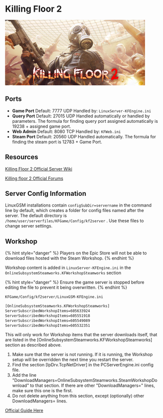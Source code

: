 # Killing Floor 2

![](../.gitbook/assets/kf2banner.jpg)

## Ports

* **Game Port** Default: 7777 UDP Handled by: `LinuxServer-KFEngine.ini`&#x20;
* **Query Port** Default: 27015 UDP Handled automatically or handled by parameters. The formula for finding query port assigned automatically is 19238 + assigned game port.&#x20;
* **Web Admin** Default: 8080 TCP Handled by: `KFWeb.ini`&#x20;
* **Steam Port** Default: 20560 UDP Handled automatically. The formula for finding the steam port is 12783 + Game Port.

## Resources

[Killing Floor 2 Official Server Wiki](https://wiki.tripwireinteractive.com/index.php?title=Dedicated\_Server\_%28Killing\_Floor\_2%29)

[Killing floor 2 Official Forums](https://forums.tripwireinteractive.com/index.php?categories/killing-floor-2.25/)

## Server Config Information

LinuxGSM installations contain `configSubDir=servername` in the command line by default, which creates a folder for config files named after the server. The default directory is `/home/user/serverfiles/KFGame/Config/kf2server` . Use these files to change server settings.

## Workshop

{% hint style="danger" %}
Players on the Epic Store will not be able to download files hosted with the Steam Workshop.
{% endhint %}

Workshop content is added in `LinuxServer-KFEngine.ini` in the `OnlineSubsystemSteamworks.KFWorkshopSteamworks` section

{% hint style="danger" %}
Ensure the game server is stopped before editing the file to prevent it being overwritten.
{% endhint %}

```
KFGame/Config/kf2server/LinuxGSM-KFEngine.ini
```

```
[OnlineSubsystemSteamworks.KFWorkshopSteamworks]
ServerSubscribedWorkshopItems=605633924
ServerSubscribedWorkshopItems=605551918
ServerSubscribedWorkshopItems=605549089
ServerSubscribedWorkshopItems=605532351
```

This will only work for Workshop items that the server downloads itself, that are listed in the \[OnlineSubsystemSteamworks.KFWorkshopSteamworks] section as described above.

1. Make sure that the server is not running. If it is running, the Workshop setup will be overridden the next time you restart the server.
2. Find the section \[IpDrv.TcpNetDriver] in the PCServerEngine.ini config file.
3. Add the line "DownloadManagers=OnlineSubsystemSteamworks.SteamWorkshopDownload" to that section. If there are other "DownloadManagers=" lines, make sure this one is the first.
4. Do not delete anything from this section, except (optionally) other DownloadManagers= lines.

[Official Guide Here](https://wiki.killingfloor2.com/index.php?title=Dedicated\_Server\_\(Killing\_Floor\_2\)#Setting\_Up\_Steam\_Workshop\_For\_Servers)





